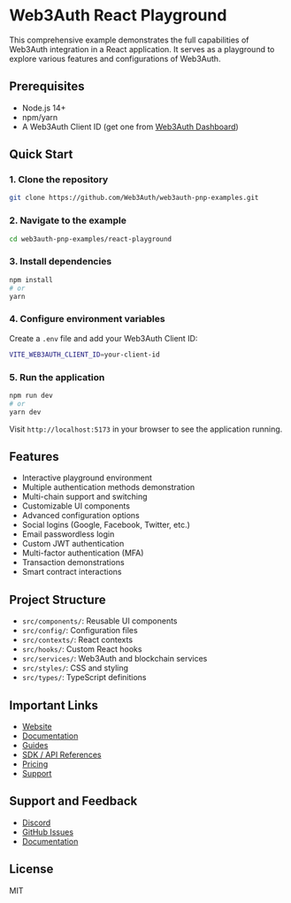 # Web3Auth React Playground

This comprehensive example demonstrates the full capabilities of Web3Auth integration in a React application. It serves as a playground to explore various features and configurations of Web3Auth.

## Prerequisites
- Node.js 14+
- npm/yarn
- A Web3Auth Client ID (get one from [Web3Auth Dashboard](https://dashboard.web3auth.io))

## Quick Start

### 1. Clone the repository
```bash
git clone https://github.com/Web3Auth/web3auth-pnp-examples.git
```

### 2. Navigate to the example
```bash
cd web3auth-pnp-examples/react-playground
```

### 3. Install dependencies
```bash
npm install
# or
yarn
```

### 4. Configure environment variables
Create a `.env` file and add your Web3Auth Client ID:
```bash
VITE_WEB3AUTH_CLIENT_ID=your-client-id
```

### 5. Run the application
```bash
npm run dev
# or
yarn dev
```

Visit `http://localhost:5173` in your browser to see the application running.

## Features
- Interactive playground environment
- Multiple authentication methods demonstration
- Multi-chain support and switching
- Customizable UI components
- Advanced configuration options
- Social logins (Google, Facebook, Twitter, etc.)
- Email passwordless login
- Custom JWT authentication
- Multi-factor authentication (MFA)
- Transaction demonstrations
- Smart contract interactions

## Project Structure
- `src/components/`: Reusable UI components
- `src/config/`: Configuration files
- `src/contexts/`: React contexts
- `src/hooks/`: Custom React hooks
- `src/services/`: Web3Auth and blockchain services
- `src/styles/`: CSS and styling
- `src/types/`: TypeScript definitions

## Important Links
- [Website](https://web3auth.io)
- [Documentation](https://web3auth.io/docs)
- [Guides](https://web3auth.io/docs/guides)
- [SDK / API References](https://web3auth.io/docs/sdk)
- [Pricing](https://web3auth.io/pricing.html)
- [Support](https://discord.gg/web3auth)

## Support and Feedback
- [Discord](https://discord.gg/web3auth)
- [GitHub Issues](https://github.com/Web3Auth/web3auth-pnp-examples/issues)
- [Documentation](https://web3auth.io/docs/connect-blockchain/evm)

## License
MIT
